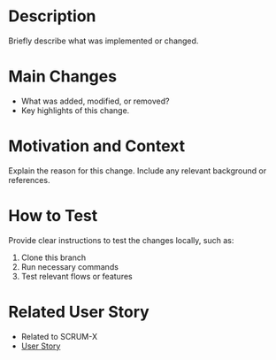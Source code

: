 # Description
Briefly describe what was implemented or changed.

# Main Changes
- What was added, modified, or removed?
- Key highlights of this change.

# Motivation and Context
Explain the reason for this change. Include any relevant background or references.

# How to Test
Provide clear instructions to test the changes locally, such as:
1. Clone this branch
2. Run necessary commands
3. Test relevant flows or features

# Related User Story
- Related to SCRUM-X
- [User Story](https://link-to-user-story.com)